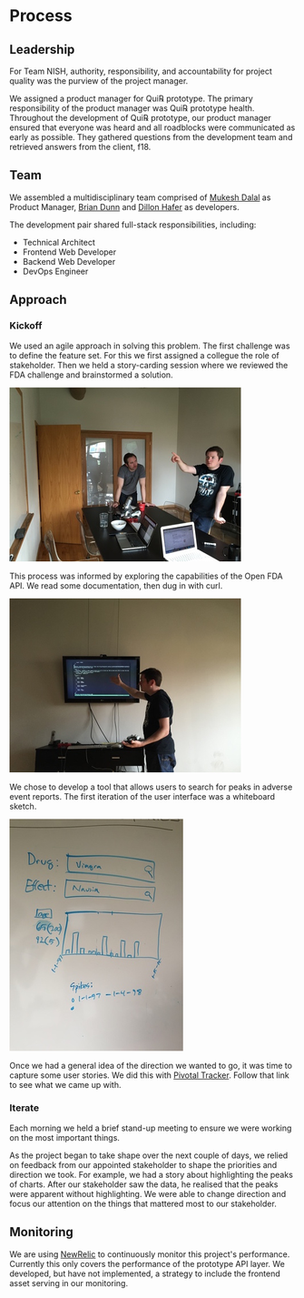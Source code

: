 # Process

## Leadership

For Team NISH, authority, responsibility, and accountability for project quality was the purview of the project manager.

We assigned a product manager for Qui℞ prototype. The primary responsibility of the product manager was Qui℞ prototype health. Throughout the development of Qui℞ prototype, our product manager ensured that everyone was heard and all roadblocks were communicated as early as possible. They gathered questions from the development team and retrieved answers from the client, f18.

## Team

We assembled a multidisciplinary team comprised of [Mukesh Dalal](https://www.linkedin.com/in/mdalal) as Product Manager, [Brian Dunn](http://hashrocket.com/team/brian-dunn) and [Dillon Hafer](https://www.dillonhafer.com/about) as developers.

The development pair shared full-stack responsibilities, including:

* Technical Architect
* Frontend Web Developer
* Backend Web Developer
* DevOps Engineer

## Approach

### Kickoff

We used an agile approach in solving this problem. The first challenge was to define the feature set. For this we first assigned a collegue the role of stakeholder. Then we held a story-carding session where we reviewed the FDA challenge and brainstormed a solution.

![brainstorm](brainstorming.jpg)

This process was informed by exploring the capabilities of the Open FDA API. We read some documentation, then dug in with curl.

![api](explore-api.jpg)

We chose to develop a tool that allows users to search for peaks in adverse event reports. The first iteration of the user interface was a whiteboard sketch.

![whiteboard](whiteboard.jpg)

Once we had a general idea of the direction we wanted to go, it was time to capture some user stories. We did this with [Pivotal Tracker](https://www.pivotaltracker.com/n/projects/1370420). Follow that link to see what we came up with.

### Iterate

Each morning we held a brief stand-up meeting to ensure we were working on the most important things.

As the project began to take shape over the next couple of days, we relied on feedback from our appointed stakeholder to shape the priorities and direction we took. For example, we had a story about highlighting the peaks of charts. After our stakeholder saw the data, he realised that the peaks were apparent without highlighting. We were able to change direction and focus our attention on the things that mattered most to our stakeholder.

## Monitoring

We are using [NewRelic](http://newrelic.com) to continuously monitor this project's performance. Currently this only covers the performance of the prototype API layer. We developed, but have not implemented, a strategy to include the frontend asset serving in our monitoring.
